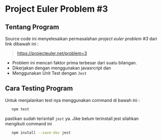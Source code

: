 # Project Euler Problem #3

## Tentang Program

Source code ini menyelesaikan permasalahan *project euler problem #3* dari link dibawah ini : 
> https://projecteuler.net/problem=3 

- Problem ini mencari faktor prima terbesar dari suatu bilangan. 
- Dikerjakan dengan menggunakan javasrcript dan 
- Menggunakan Unit Test dengan `Jest`

## Cara Testing Program 
Untuk menjalankan test nya menggunakan command di bawah ini :
```sh
   npm test
```

pastikan sudah terisntall `jest` ya. Jike belum terinstall jest silahkan mengikuti command ini 
```sh 
   npm install --save-dev jest
```
